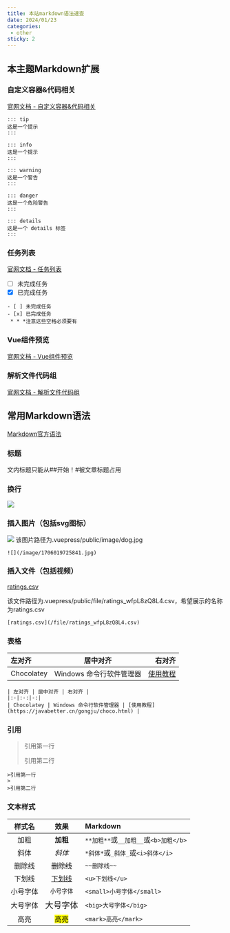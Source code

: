 ```yaml
---
title: 本站markdown语法速查
date: 2024/01/23
categories:
 - other
sticky: 2
---
```

## 本主题Markdown扩展

### 自定义容器&代码相关
[官网文档 - 自定义容器&代码相关](https://vuepress-theme-reco.recoluan.com/docs/theme/custom-container.html)
```
::: tip
这是一个提示
:::

::: info
这是一个提示
:::

::: warning
这是一个警告
:::

::: danger
这是一个危险警告
:::

::: details
这是一个 details 标签
:::
```
### 任务列表
[官网文档 - 任务列表](https://vuepress-theme-reco.recoluan.com/docs/theme/markdown-task.html)
- [ ] 未完成任务
- [x] 已完成任务
```
- [ ] 未完成任务
- [x] 已完成任务
 * * *注意这些空格必须要有
```

### Vue组件预览
[官网文档 - Vue组件预览](https://vuepress-theme-reco.recoluan.com/docs/theme/custom-container.html)

### 解析文件代码组
[官网文档 - 解析文件代码组](https://vuepress-theme-reco.recoluan.com/docs/theme/markdown-file-parse.html)<br/>

## 常用Markdown语法
[Markdown官方语法](https://markdown.com.cn/basic-syntax/)

### 标题
文内标题只能从##开始！#被文章标题占用

### 换行
![](/image/1706019725841.jpg)

### 插入图片（包括svg图标）
![](/image/dog.jpg)
该图片路径为.vuepress/public/image/dog.jpg
```
![](/image/1706019725841.jpg)
```

### 插入文件（包括视频）
[ratings.csv](/file/ratings_wfpL8zQ8L4.csv)

该文件路径为.vuepress/public/file/ratings_wfpL8zQ8L4.csv，希望展示的名称为ratings.csv

```
[ratings.csv](/file/ratings_wfpL8zQ8L4.csv)
```

### 表格

| 左对齐 | 居中对齐 | 右对齐 |
|:-|:-:|-:|
| Chocolatey | Windows 命令行软件管理器 | [使用教程](https://javabetter.cn/gongju/choco.html) |

```
| 左对齐 | 居中对齐 | 右对齐 |
|:-|:-:|-:|
| Chocolatey | Windows 命令行软件管理器 | [使用教程](https://javabetter.cn/gongju/choco.html) |
```

### 引用

>引用第一行
>
>引用第二行

```
>引用第一行
>
>引用第二行
```

### 文本样式
| 样式名 | 效果 | Markdown |
|:-----:|:----:|:---------|
| 加粗 | **加粗** | `**加粗**`或`__加粗__`或`<b>加粗</b>` |
| 斜体 | *斜体* | `*斜体*`或`_斜体_`或`<i>斜体</i>` |
| 删除线 | ~~删除线~~ | `~~删除线~~` |
| 下划线 | <u>下划线</u> | `<u>下划线</u>` |
| 小号字体 | <small>小号字体</small> | `<small>小号字体</small>` |
| 大号字体 | <big>大号字体</big> | `<big>大号字体</big>` |
| 高亮 | <mark>高亮</mark> | `<mark>高亮</mark>` |